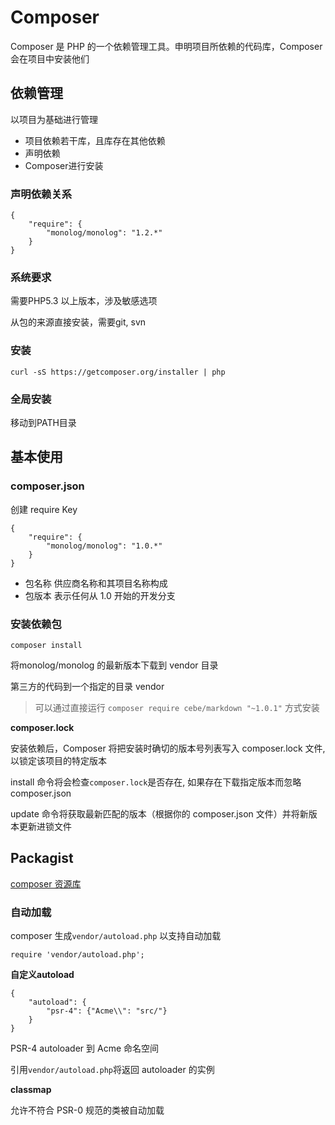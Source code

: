 # Composer

Composer 是 PHP 的一个依赖管理工具。申明项目所依赖的代码库，Composer会在项目中安装他们

## 依赖管理

以项目为基础进行管理

- 项目依赖若干库，且库存在其他依赖
- 声明依赖
- Composer进行安装

### 声明依赖关系

```
{
    "require": {
        "monolog/monolog": "1.2.*"
    }
}
```

### 系统要求

需要PHP5.3 以上版本，涉及敏感选项

从包的来源直接安装，需要git, svn

### 安装

```curl -sS https://getcomposer.org/installer | php```

### 全局安装

移动到PATH目录

## 基本使用

### composer.json

创建 require Key

```
{
    "require": {
        "monolog/monolog": "1.0.*"
    }
}
```
- 包名称 供应商名称和其项目名称构成
- 包版本 表示任何从 1.0 开始的开发分支

### 安装依赖包

`composer install`

将monolog/monolog 的最新版本下载到 vendor 目录

第三方的代码到一个指定的目录 vendor

> 可以通过直接运行 `composer require cebe/markdown "~1.0.1"` 方式安装

**composer.lock**

安装依赖后，Composer 将把安装时确切的版本号列表写入 composer.lock 文件, 以锁定该项目的特定版本

install 命令将会检查`composer.lock`是否存在, 如果存在下载指定版本而忽略 composer.json

update 命令将获取最新匹配的版本（根据你的 composer.json 文件）并将新版本更新进锁文件

## Packagist

[composer 资源库](https://packagist.org/)

### 自动加载

composer 生成`vendor/autoload.php` 以支持自动加载

```require 'vendor/autoload.php';```

**自定义autoload**

```
{
    "autoload": {
        "psr-4": {"Acme\\": "src/"}
    }
}
```

 PSR-4 autoloader 到 Acme 命名空间

引用`vendor/autoload.php`将返回 autoloader 的实例

**classmap**

允许不符合 PSR-0 规范的类被自动加载

